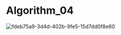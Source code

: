 # Algorithm_04
![fdeb75a9-3d4d-402b-9fe5-15d7dd0f8e60](https://user-images.githubusercontent.com/39291723/173442031-c36140ad-e6b9-4637-bf9e-770773911fe8.png)
